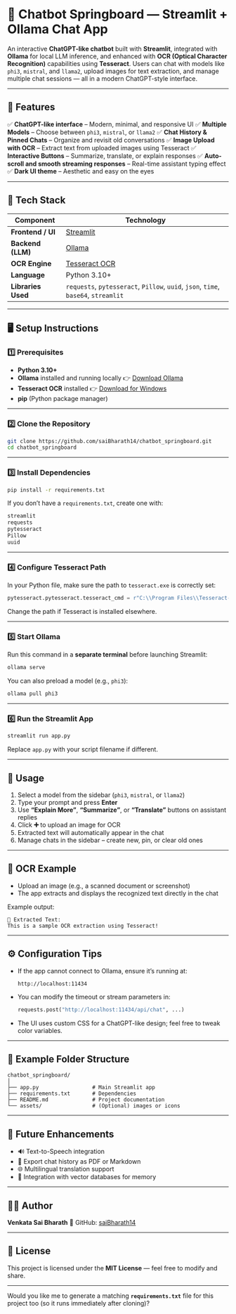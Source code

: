# 💬 Chatbot Springboard — Streamlit + Ollama Chat App

An interactive **ChatGPT-like chatbot** built with **Streamlit**, integrated with **Ollama** for local LLM inference, and enhanced with **OCR (Optical Character Recognition)** capabilities using **Tesseract**.
Users can chat with models like `phi3`, `mistral`, and `llama2`, upload images for text extraction, and manage multiple chat sessions — all in a modern ChatGPT-style interface.

---

## 🚀 Features

✅ **ChatGPT-like interface** – Modern, minimal, and responsive UI
✅ **Multiple Models** – Choose between `phi3`, `mistral`, or `llama2`
✅ **Chat History & Pinned Chats** – Organize and revisit old conversations
✅ **Image Upload with OCR** – Extract text from uploaded images using Tesseract
✅ **Interactive Buttons** – Summarize, translate, or explain responses
✅ **Auto-scroll and smooth streaming responses** – Real-time assistant typing effect
✅ **Dark UI theme** – Aesthetic and easy on the eyes

---

## 🧰 Tech Stack

| Component          | Technology                                                                         |
| ------------------ | ---------------------------------------------------------------------------------- |
| **Frontend / UI**  | [Streamlit](https://streamlit.io/)                                                 |
| **Backend (LLM)**  | [Ollama](https://ollama.ai)                                                        |
| **OCR Engine**     | [Tesseract OCR](https://github.com/tesseract-ocr/tesseract)                        |
| **Language**       | Python 3.10+                                                                       |
| **Libraries Used** | `requests`, `pytesseract`, `Pillow`, `uuid`, `json`, `time`, `base64`, `streamlit` |

---

## 🖥️ Setup Instructions

### 1️⃣ Prerequisites

* **Python 3.10+**
* **Ollama** installed and running locally
  👉 [Download Ollama](https://ollama.ai/download)
* **Tesseract OCR** installed
  👉 [Download for Windows](https://github.com/UB-Mannheim/tesseract/wiki)
* **pip** (Python package manager)

---

### 2️⃣ Clone the Repository

```bash
git clone https://github.com/saiBharath14/chatbot_springboard.git
cd chatbot_springboard
```

---

### 3️⃣ Install Dependencies

```bash
pip install -r requirements.txt
```

If you don’t have a `requirements.txt`, create one with:

```bash
streamlit
requests
pytesseract
Pillow
uuid
```

---

### 4️⃣ Configure Tesseract Path

In your Python file, make sure the path to `tesseract.exe` is correctly set:

```python
pytesseract.pytesseract.tesseract_cmd = r"C:\\Program Files\\Tesseract-OCR\\tesseract.exe"
```

Change the path if Tesseract is installed elsewhere.

---

### 5️⃣ Start Ollama

Run this command in a **separate terminal** before launching Streamlit:

```bash
ollama serve
```

You can also preload a model (e.g., `phi3`):

```bash
ollama pull phi3
```

---

### 6️⃣ Run the Streamlit App

```bash
streamlit run app.py
```

Replace `app.py` with your script filename if different.

---

## 🧠 Usage

1. Select a model from the sidebar (`phi3`, `mistral`, or `llama2`)
2. Type your prompt and press **Enter**
3. Use **“Explain More”**, **“Summarize”**, or **“Translate”** buttons on assistant replies
4. Click **➕** to upload an image for OCR
5. Extracted text will automatically appear in the chat
6. Manage chats in the sidebar – create new, pin, or clear old ones

---

## 📸 OCR Example

* Upload an image (e.g., a scanned document or screenshot)
* The app extracts and displays the recognized text directly in the chat

Example output:

```
🧾 Extracted Text:
This is a sample OCR extraction using Tesseract!
```

---

## ⚙️ Configuration Tips

* If the app cannot connect to Ollama, ensure it’s running at:

  ```
  http://localhost:11434
  ```
* You can modify the timeout or stream parameters in:

  ```python
  requests.post("http://localhost:11434/api/chat", ...)
  ```
* The UI uses custom CSS for a ChatGPT-like design; feel free to tweak color variables.

---

## 🧾 Example Folder Structure

```
chatbot_springboard/
│
├── app.py                 # Main Streamlit app
├── requirements.txt       # Dependencies
├── README.md              # Project documentation
└── assets/                # (Optional) images or icons
```

---

## 🌟 Future Enhancements

* 🔊 Text-to-Speech integration
* 💾 Export chat history as PDF or Markdown
* 🌐 Multilingual translation support
* 🧠 Integration with vector databases for memory

---

## 🧑‍💻 Author

**Venkata Sai Bharath**
💼 GitHub: [saiBharath14](https://github.com/saiBharath14)

---

## 🪪 License

This project is licensed under the **MIT License** — feel free to modify and share.

---

Would you like me to generate a matching **`requirements.txt`** file for this project too (so it runs immediately after cloning)?
